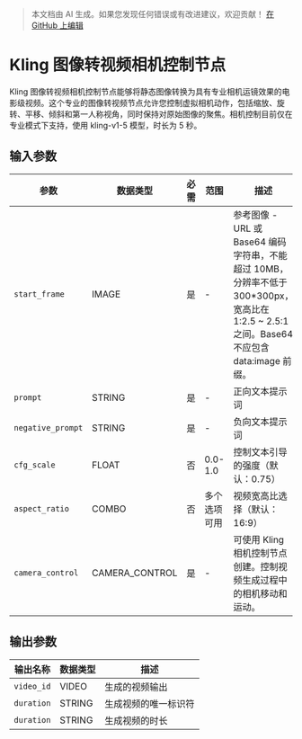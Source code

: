 > 本文档由 AI 生成。如果您发现任何错误或有改进建议，欢迎贡献！ [在 GitHub 上编辑](https://github.com/Comfy-Org/embedded-docs/blob/main/comfyui_embedded_docs/docs/KlingCameraControlI2VNode/zh.md)

# Kling 图像转视频相机控制节点

Kling 图像转视频相机控制节点能够将静态图像转换为具有专业相机运镜效果的电影级视频。这个专业的图像转视频节点允许您控制虚拟相机动作，包括缩放、旋转、平移、倾斜和第一人称视角，同时保持对原始图像的聚焦。相机控制目前仅在专业模式下支持，使用 kling-v1-5 模型，时长为 5 秒。

## 输入参数

| 参数 | 数据类型 | 必需 | 范围 | 描述 |
|-----------|-----------|----------|-------|-------------|
| `start_frame` | IMAGE | 是 | - | 参考图像 - URL 或 Base64 编码字符串，不能超过 10MB，分辨率不低于 300*300px，宽高比在 1:2.5 ~ 2.5:1 之间。Base64 不应包含 data:image 前缀。 |
| `prompt` | STRING | 是 | - | 正向文本提示词 |
| `negative_prompt` | STRING | 是 | - | 负向文本提示词 |
| `cfg_scale` | FLOAT | 否 | 0.0-1.0 | 控制文本引导的强度（默认：0.75） |
| `aspect_ratio` | COMBO | 否 | 多个选项可用 | 视频宽高比选择（默认：16:9） |
| `camera_control` | CAMERA_CONTROL | 是 | - | 可使用 Kling 相机控制节点创建。控制视频生成过程中的相机移动和运动。 |

## 输出参数

| 输出名称 | 数据类型 | 描述 |
|-------------|-----------|-------------|
| `video_id` | VIDEO | 生成的视频输出 |
| `duration` | STRING | 生成视频的唯一标识符 |
| `duration` | STRING | 生成视频的时长 |
